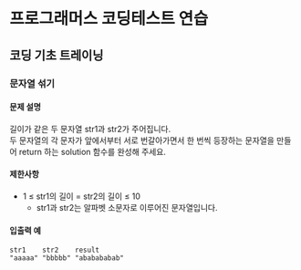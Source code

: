# 프로그래머스 코딩테스트 연습

## 코딩 기초 트레이닝

### 문자열 섞기

#### 문제 설명
길이가 같은 두 문자열 str1과 str2가 주어집니다.
<br/>
두 문자열의 각 문자가 앞에서부터 서로 번갈아가면서 한 번씩 등장하는 문자열을 만들어 return 하는 solution 함수를 완성해 주세요.

#### 제한사항

- 1 ≤ str1의 길이 = str2의 길이 ≤ 10
    - str1과 str2는 알파벳 소문자로 이루어진 문자열입니다.

#### 입출력 예
```
str1	str2	result
"aaaaa"	"bbbbb"	"ababababab"
```

